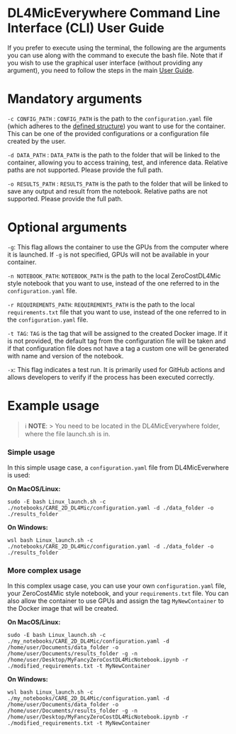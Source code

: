 # DL4MicEverywhere Command Line Interface (CLI) User Guide

If you prefer to execute using the terminal, the following are the arguments you can use along with the command to execute the bash file. Note that if you wish to use the graphical user interface (without providing any argument), you need to follow the steps in the main [User Guide](USER_GUIDE.md).

# **Mandatory** arguments

  `-c CONFIG_PATH` : `CONFIG_PATH` is the path to the `configuration.yaml` file (which adheres to the [defined structure](FORMAT.md)) you want to use for the container. This can be one of the provided configurations or a configuration file created by the user.

  `-d DATA_PATH` : `DATA_PATH` is the path to the folder that will be linked to the container, allowing you to access training, test, and inference data. Relative paths are not supported. Please provide the full path.

  `-o RESULTS_PATH` : `RESULTS_PATH` is the path to the folder that will be linked to save any output and result from the notebook. Relative paths are not supported. Please provide the full path.

# **Optional** arguments

  `-g`: This flag allows the container to use the GPUs from the computer where it is launched. If `-g` is not specified, GPUs will not be available in your container.

  `-n NOTEBOOK_PATH`: `NOTEBOOK_PATH` is the path to the local ZeroCostDL4Mic style notebook that you want to use, instead of the one referred to in the `configuration.yaml` file. 

  `-r REQUIREMENTS_PATH`: `REQUIREMENTS_PATH` is the path to the local `requirements.txt` file that you want to use, instead of the one referred to in the `configuration.yaml` file. 

  `-t TAG`: `TAG` is the tag that will be assigned to the created Docker image. If it is not provided, the default tag from the configuration file will be taken and if that configuration file does not have a tag a custom one will be generated with name and version of the notebook.

  `-x`: This flag indicates a test run. It is primarily used for GitHub actions and allows developers to verify if the process has been executed correctly.

# **Example** usage

> ℹ️ **NOTE**:
    > You need to be located in the DL4MicEverywhere folder, where the file launch.sh is in.

### Simple usage

In this simple usage case, a `configuration.yaml` file from DL4MicEverwhere is used:

**On MacOS/Linux:**
```
sudo -E bash Linux_launch.sh -c ./notebooks/CARE_2D_DL4Mic/configuration.yaml -d ./data_folder -o ./results_folder
```

**On Windows:**
```
wsl bash Linux_launch.sh -c ./notebooks/CARE_2D_DL4Mic/configuration.yaml -d ./data_folder -o ./results_folder
```

### More complex usage

In this complex usage case, you can use your own `configuration.yaml` file, your ZeroCost4Mic style notebook, and your `requirements.txt` file. You can also allow the container to use GPUs and assign the tag `MyNewContainer` to the Docker image that will be created.

**On MacOS/Linux:**
```
sudo -E bash Linux_launch.sh -c ./my_notebooks/CARE_2D_DL4Mic/configuration.yaml -d /home/user/Documents/data_folder -o /home/user/Documents/results_folder -g -n /home/user/Desktop/MyFancyZeroCostDL4MicNotebook.ipynb -r ./modified_requirements.txt -t MyNewContainer
```
**On Windows:**
```
wsl bash Linux_launch.sh -c ./my_notebooks/CARE_2D_DL4Mic/configuration.yaml -d /home/user/Documents/data_folder -o /home/user/Documents/results_folder -g -n /home/user/Desktop/MyFancyZeroCostDL4MicNotebook.ipynb -r ./modified_requirements.txt -t MyNewContainer
```

